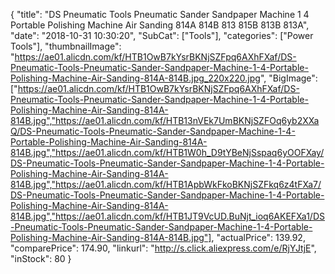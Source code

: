 {
	"title": "DS Pneumatic Tools Pneumatic Sander Sandpaper Machine 1 4  Portable Polishing Machine Air Sanding 814A 814B 813 815B 813B 813A",
	"date": "2018-10-31 10:30:20",
	"SubCat": ["Tools"],
	"categories": ["Power Tools"],
	"thumbnailImage": "https://ae01.alicdn.com/kf/HTB1OwB7kYsrBKNjSZFpq6AXhFXaf/DS-Pneumatic-Tools-Pneumatic-Sander-Sandpaper-Machine-1-4-Portable-Polishing-Machine-Air-Sanding-814A-814B.jpg_220x220.jpg",
	"BigImage": ["https://ae01.alicdn.com/kf/HTB1OwB7kYsrBKNjSZFpq6AXhFXaf/DS-Pneumatic-Tools-Pneumatic-Sander-Sandpaper-Machine-1-4-Portable-Polishing-Machine-Air-Sanding-814A-814B.jpg","https://ae01.alicdn.com/kf/HTB13nVEk7UmBKNjSZFOq6yb2XXaQ/DS-Pneumatic-Tools-Pneumatic-Sander-Sandpaper-Machine-1-4-Portable-Polishing-Machine-Air-Sanding-814A-814B.jpg","https://ae01.alicdn.com/kf/HTB1W0h_D9tYBeNjSspaq6yOOFXay/DS-Pneumatic-Tools-Pneumatic-Sander-Sandpaper-Machine-1-4-Portable-Polishing-Machine-Air-Sanding-814A-814B.jpg","https://ae01.alicdn.com/kf/HTB1ApbWkFkoBKNjSZFkq6z4tFXa7/DS-Pneumatic-Tools-Pneumatic-Sander-Sandpaper-Machine-1-4-Portable-Polishing-Machine-Air-Sanding-814A-814B.jpg","https://ae01.alicdn.com/kf/HTB1JT9VcUD.BuNjt_ioq6AKEFXa1/DS-Pneumatic-Tools-Pneumatic-Sander-Sandpaper-Machine-1-4-Portable-Polishing-Machine-Air-Sanding-814A-814B.jpg"],
	"actualPrice": 139.92,
	"comparePrice": 174.90,
	"linkurl": "http://s.click.aliexpress.com/e/RjYJtjE",
	"inStock": 80
}
